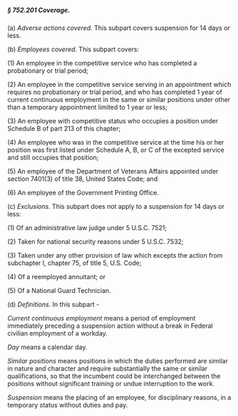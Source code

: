 ##### § 752.201 Coverage. #####

(a) *Adverse actions covered.* This subpart covers suspension for 14 days or less.

(b) *Employees covered.* This subpart covers:

(1) An employee in the competitive service who has completed a probationary or trial period;

(2) An employee in the competitive service serving in an appointment which requires no probationary or trial period, and who has completed 1 year of current continuous employment in the same or similar positions under other than a temporary appointment limited to 1 year or less;

(3) An employee with competitive status who occupies a position under Schedule B of part 213 of this chapter;

(4) An employee who was in the competitive service at the time his or her position was first listed under Schedule A, B, or C of the excepted service and still occupies that position;

(5) An employee of the Department of Veterans Affairs appointed under section 7401(3) of title 38, United States Code; and

(6) An employee of the Government Printing Office.

(c) *Exclusions.* This subpart does not apply to a suspension for 14 days or less:

(1) Of an administrative law judge under 5 U.S.C. 7521;

(2) Taken for national security reasons under 5 U.S.C. 7532;

(3) Taken under any other provision of law which excepts the action from subchapter I, chapter 75, of title 5, U.S. Code;

(4) Of a reemployed annuitant; or

(5) Of a National Guard Technician.

(d) *Definitions.* In this subpart -

*Current continuous employment* means a period of employment immediately preceding a suspension action without a break in Federal civilian employment of a workday.

*Day* means a calendar day.

*Similar positions* means positions in which the duties performed are similar in nature and character and require substantially the same or similar qualifications, so that the incumbent could be interchanged between the positions without significant training or undue interruption to the work.

*Suspension* means the placing of an employee, for disciplinary reasons, in a temporary status without duties and pay.